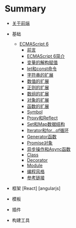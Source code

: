 # Summary

* [关于前端](README.md)
* 基础
    * [ECMAScript 6](ecmascript6/readme.md)
        * [前言](ecmascript6/readme.md)
        * [ECMAScript 6简介](ecmascript6/docs/intro.md)
        * [变量的解构赋值](ecmascript6/docs/destructuring.md)
        * [let和const命令](ecmascript6/docs/let.md)
        * [字符串的扩展](ecmascript6/docs/string.md)
        * [数值的扩展](ecmascript6/docs/number.md)
        * [正则的扩展](ecmascript6/docs/regex.md)
        * [数组的扩展](ecmascript6/docs/array.md)
        * [对象的扩展](ecmascript6/docs/object.md)
        * [函数的扩展](ecmascript6/docs/function.md)
        * [Symbol](ecmascript6/docs/symbol.md)
        * [Proxy和Reflect](ecmascript6/docs/proxy.md)
        * [Set和Map数据结构](ecmascript6/docs/set-map.md)
        * [Iterator和for...of循环](ecmascript6/docs/iterator.md)
        * [Generator函数](ecmascript6/docs/generator.md)
        * [Promise对象](ecmascript6/docs/promise.md)
        * [异步操作和Async函数](ecmascript6/docs/async.md)
        * [Class](ecmascript6/docs/class.md)
        * [Decorator](ecmascript6/docs/decorator.md)
        * [Module](ecmascript6/docs/module.md)
        * [编程风格](ecmascript6/docs/style.md)
        * [参考链接](ecmascript6/docs/reference.md)
* 框架
    [React]
    [angularjs]
* 模板

* 插件

* 构建工具
